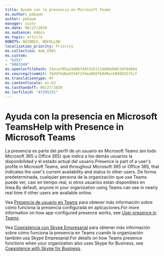 ```yaml
---
title: Ayuda con la presencia en Microsoft Teams
ms.author: pebaum
author: pebaum
manager: scotv
ms.date: 08/27/2020
ms.audience: Admin
ms.topic: article
ROBOTS: NOINDEX, NOFOLLOW
localization_priority: Priority
ms.collection: Adm_O365
ms.custom:
- "6253"
- "9003349"
ms.openlocfilehash: 51eca705a24a0b74953a51119886d88510f84084
ms.sourcegitcommit: 7ddd7bdbe9334f37dea850fb0d9ecb956825f3cf
ms.translationtype: HT
ms.contentlocale: es-ES
ms.lasthandoff: 08/27/2020
ms.locfileid: "47291231"
---
```

# <a name="help-with-presence-in-microsoft-teams"></a><span data-ttu-id="9a815-102">Ayuda con la presencia en Microsoft Teams</span><span class="sxs-lookup"><span data-stu-id="9a815-102">Help with Presence in Microsoft Teams</span></span>

<span data-ttu-id="9a815-103">La presencia es parte del perfil de un usuario en Microsoft Teams (en todo Microsoft 365 u Office 365) que indica a los demás usuarios la disponibilidad y el estado actual del usuario.</span><span class="sxs-lookup"><span data-stu-id="9a815-103">Presence is part of a user's profile in Microsoft Teams, and throughout Microsoft 365 or Office 365, that indicates the user's current availability and status to other users.</span></span> <span data-ttu-id="9a815-104">De forma predeterminada, cualquier persona de la organización que use Teams puede ver, casi en tiempo real, si otros usuarios están disponibles en línea.</span><span class="sxs-lookup"><span data-stu-id="9a815-104">By default, anyone in your organization using Teams can see in nearly real time if other users are available online.</span></span>

<span data-ttu-id="9a815-105">Vea [Presencia de usuario en Teams](https://docs.microsoft.com/microsoftteams/presence-admins) para obtener más información sobre cómo funciona la presencia configurada en aplicaciones.</span><span class="sxs-lookup"><span data-stu-id="9a815-105">For more information on how app-configured presence works, see [User presence in Teams](https://docs.microsoft.com/microsoftteams/presence-admins).</span></span>

<span data-ttu-id="9a815-106">Vea [Coexistencia con Skype Empresarial](https://docs.microsoft.com/microsoftteams/coexistence-chat-calls-presence#presence) para obtener más información sobre cómo funciona la presencia en Teams cuando la organización también usa Skype Empresarial.</span><span class="sxs-lookup"><span data-stu-id="9a815-106">For details on how Teams presence functions when your organization also uses Skype for Business, see [Coexistence with Skype for Business](https://docs.microsoft.com/microsoftteams/coexistence-chat-calls-presence#presence).</span></span>
